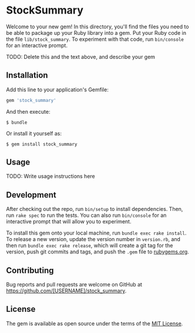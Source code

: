 # StockSummary

Welcome to your new gem! In this directory, you'll find the files you need to be able to package up your Ruby library into a gem. Put your Ruby code in the file `lib/stock_summary`. To experiment with that code, run `bin/console` for an interactive prompt.

TODO: Delete this and the text above, and describe your gem

## Installation

Add this line to your application's Gemfile:

```ruby
gem 'stock_summary'
```

And then execute:

    $ bundle

Or install it yourself as:

    $ gem install stock_summary

## Usage

TODO: Write usage instructions here

## Development

After checking out the repo, run `bin/setup` to install dependencies. Then, run `rake spec` to run the tests. You can also run `bin/console` for an interactive prompt that will allow you to experiment.

To install this gem onto your local machine, run `bundle exec rake install`. To release a new version, update the version number in `version.rb`, and then run `bundle exec rake release`, which will create a git tag for the version, push git commits and tags, and push the `.gem` file to [rubygems.org](https://rubygems.org).

## Contributing

Bug reports and pull requests are welcome on GitHub at https://github.com/[USERNAME]/stock_summary.


## License

The gem is available as open source under the terms of the [MIT License](http://opensource.org/licenses/MIT).

